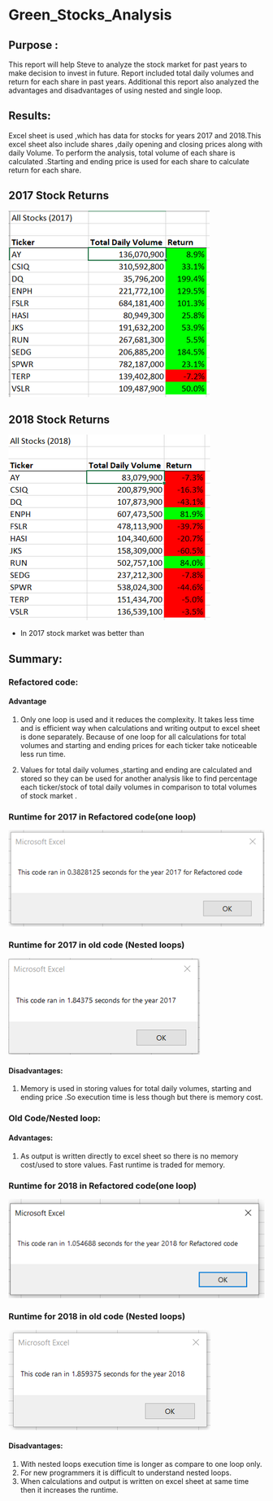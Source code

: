 # Green_Stocks_Analysis

## Purpose :

This report will help Steve to analyze the stock market for past years to make decision to invest in future. Report included total daily volumes and return for each share in past years.
Additional this report also analyzed the advantages and disadvantages of using nested and single loop.

## Results: 

Excel sheet is used ,which has data for stocks for years  2017 and 2018.This excel sheet also include shares ,daily opening and closing prices along with daily Volume.
To perform the analysis, total volume of each share is calculated .Starting and ending price is used for each share to calculate return for each share.

## 2017 Stock Returns

![2017 Stocks Return](https://github.com/ajinderbains/Green_Stocks_Analysis/blob/master/Resource/Stocks2017.PNG)

## 2018 Stock Returns


![2018 stocks return](https://github.com/ajinderbains/Green_Stocks_Analysis/blob/master/Resource/Stocks2018.PNG)




-	In 2017 stock market was better than 

## Summary: 


### Refactored code:
 #### Advantage
1.	Only one loop is used and it reduces the complexity. It takes less time and is efficient way when calculations and writing output to excel sheet is done separately. Because of one loop for all calculations for total volumes and starting and ending prices for each ticker take noticeable less run time.

2.	Values for total daily volumes ,starting and ending are calculated and  stored so they can be used for another analysis  like to find percentage each ticker/stock of total daily volumes in comparison to total volumes of stock market .

### Runtime for 2017 in Refactored code(one loop)

 ![chart1](https://github.com/ajinderbains/Green_Stocks_Analysis/blob/master/Resource/VBA_Challenge_2017.png)
 
### Runtime for 2017 in old code (Nested loops)

 ![chart2](https://github.com/ajinderbains/Green_Stocks_Analysis/blob/master/Resource/VBA_oldcode_2017time.png)
 

#### Disadvantages:
1.	Memory is used in storing  values for total daily volumes, starting and ending price .So execution time  is less though but there is memory cost.

### Old Code/Nested loop:
#### Advantages:
1.	As output is written directly  to excel sheet so there is no memory cost/used to store values. Fast runtime is traded for memory.

### Runtime for 2018 in Refactored code(one loop)

![Chart3](https://github.com/ajinderbains/Green_Stocks_Analysis/blob/master/Resource/VBA_Challenge_2018%20(2).PNG)


### Runtime for 2018 in old code (Nested loops)

 ![chart2](https://github.com/ajinderbains/Green_Stocks_Analysis/blob/master/Resource/VBA_oldcode_2018time.png)
 

#### Disadvantages:
1.	With nested loops execution time is longer as compare to one loop only.
2.	For new programmers it is difficult to understand nested loops.
3.	When calculations and output is written on excel sheet at same time then it increases the runtime.


